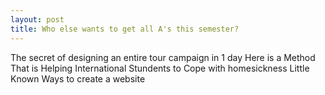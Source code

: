 ```yaml
---
layout: post
title: Who else wants to get all A's this semester?
---
```


The secret of designing an entire tour campaign in 1 day
Here is a Method That is Helping International Stundents to Cope with homesickness
Little Known Ways to create a website
